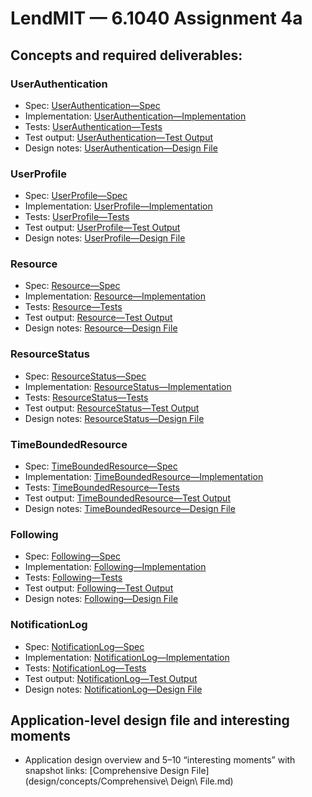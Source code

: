 # LendMIT — 6.1040 Assignment 4a

## Concepts and required deliverables:

### UserAuthentication
- Spec: [UserAuthentication—Spec](design/concepts/UserAuthentication/UserAuthentication.md)
- Implementation: [UserAuthentication—Implementation](src/concepts/UserAuthentication/UserAuthentication.ts)
- Tests: [UserAuthentication—Tests](src/concepts/UserAuthentication/UserAuthentication.test.ts)
- Test output: [UserAuthentication—Test Output](src/concepts/UserAuthentication/test-output.md)
- Design notes: [UserAuthentication—Design File](design/concepts/UserAuthentication/design-file.md)

### UserProfile
- Spec: [UserProfile—Spec](design/concepts/UserProfile/UserProfile.md)
- Implementation: [UserProfile—Implementation](src/concepts/UserProfile/UserProfile.ts)
- Tests: [UserProfile—Tests](src/concepts/UserProfile/UserProfile.test.ts)
- Test output: [UserProfile—Test Output](src/concepts/UserProfile/test-output.md)
- Design notes: [UserProfile—Design File](design/concepts/UserProfile/design-file.md)

### Resource
- Spec: [Resource—Spec](design/concepts/Resource/Resource.md)
- Implementation: [Resource—Implementation](src/concepts/Resource/Resource.ts)
- Tests: [Resource—Tests](src/concepts/Resource/Resource.test.ts)
- Test output: [Resource—Test Output](src/concepts/Resource/test-output.md)
- Design notes: [Resource—Design File](design/concepts/Resource/design-file.md)

### ResourceStatus
- Spec: [ResourceStatus—Spec](design/concepts/ResourceStatus/ResourceStatus.md)
- Implementation: [ResourceStatus—Implementation](src/concepts/ResourceStatus/ResourceStatus.ts)
- Tests: [ResourceStatus—Tests](src/concepts/ResourceStatus/ResourceStatus.test.ts)
- Test output: [ResourceStatus—Test Output](src/concepts/ResourceStatus/test-output.md)
- Design notes: [ResourceStatus—Design File](design/concepts/ResourceStatus/design-file.md)

### TimeBoundedResource
- Spec: [TimeBoundedResource—Spec](design/concepts/TimeBoundedResource/TimeBoundedResource.md)
- Implementation: [TimeBoundedResource—Implementation](src/concepts/TimeBoundedResource/TimeBoundedResource.ts)
- Tests: [TimeBoundedResource—Tests](src/concepts/TimeBoundedResource/TimeBoundedResource.test.ts)
- Test output: [TimeBoundedResource—Test Output](src/concepts/TimeBoundedResource/test-output.md)
- Design notes: [TimeBoundedResource—Design File](design/concepts/TimeBoundedResource/design-file.md)

### Following
- Spec: [Following—Spec](design/concepts/Following/Following.md)
- Implementation: [Following—Implementation](src/concepts/Following/Following.ts)
- Tests: [Following—Tests](src/concepts/Following/Following.test.ts)
- Test output: [Following—Test Output](src/concepts/Following/test-output.md)
- Design notes: [Following—Design File](design/concepts/Following/design-file.md)

### NotificationLog
- Spec: [NotificationLog—Spec](design/concepts/NotificationLog/NotificationLog.md)
- Implementation: [NotificationLog—Implementation](src/concepts/NotificationLog/NotificationLog.ts)
- Tests: [NotificationLog—Tests](src/concepts/NotificationLog/NotificationLog.test.ts)
- Test output: [NotificationLog—Test Output](src/concepts/NotificationLog/test-output.md)
- Design notes: [NotificationLog—Design File](design/concepts/NotificationLog/design-file.md)

## Application-level design file and interesting moments

- Application design overview and 5–10 “interesting moments” with snapshot links: [Comprehensive Design File](design/concepts/Comprehensive\ Deign\ File.md)
